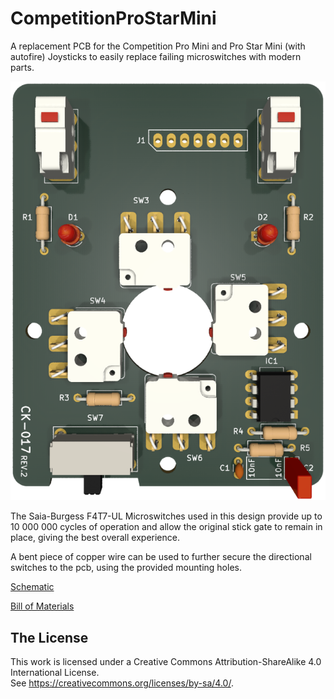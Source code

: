# CompetitionProStarMini
A replacement PCB for the Competition Pro Mini and Pro Star Mini (with autofire) Joysticks to easily replace failing microswitches with modern parts. 

![CompetitionProStarMini render](https://github.com/InsaneDruid/CompetitionProStarMini/blob/main/images/competitionProStarMini_render.png)

The Saia-Burgess F4T7-UL Microswitches used in this design provide up to 10 000 000 cycles of operation and allow the original stick gate to remain in place, giving the best overall experience.

A bent piece of copper wire can be used to further secure the directional switches to the pcb, using the provided mounting holes.

[Schematic](https://github.com/InsaneDruid/CompetitionProStarMini/blob/main/competitionProStarMini.pdf "Schematic")  

[Bill of Materials](https://htmlpreview.github.io/?https://github.com/InsaneDruid/CompetitionProStarMini/blob/main/bom/competitionProStarMini_bom.html "Bill of Materials")


## The License
This work is licensed under a Creative Commons Attribution-ShareAlike 4.0 International License.  
See https://creativecommons.org/licenses/by-sa/4.0/.
